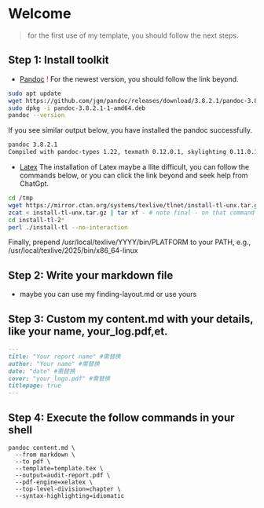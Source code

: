 # Welcome
>  for the first use of my template, you should follow the next steps.

## Step 1: Install toolkit
* [Pandoc](https://pandoc.org/installing.html)
<font color="red">!</font> For the newest version, you should follow the link beyond.
```bash
sudo apt update
wget https://github.com/jgm/pandoc/releases/download/3.8.2.1/pandoc-3.8.2.1-1-amd64.deb
sudo dpkg -i pandoc-3.8.2.1-1-amd64.deb
pandoc --version 
```
If you see similar output below, you have installed the pandoc successfully.
```bash
pandoc 3.8.2.1
Compiled with pandoc-types 1.22, texmath 0.12.0.1, skylighting 0.11.0.1
```
* [Latex](https://www.latex-project.org/get/)
The installation of Latex maybe a llite difficult, you can follow the commands below, or you can click the link beyond and seek help from ChatGpt.
```bash
cd /tmp
wget https://mirror.ctan.org/systems/texlive/tlnet/install-tl-unx.tar.gz
zcat < install-tl-unx.tar.gz | tar xf - # note final - on that command line
cd install-tl-2*
perl ./install-tl --no-interaction
```
Finally, prepend /usr/local/texlive/YYYY/bin/PLATFORM to your PATH,
e.g., /usr/local/texlive/2025/bin/x86_64-linux

## Step 2: Write your markdown file 
* maybe you can use my finding-layout.md or use yours

## Step 3: Custom my content.md with your details, like your name, your_log.pdf,et.

```markdown
---
title: "Your report name" #需替换
author: "Your name" #需替换
date: "date" #需替换
cover: "your_logo.pdf" #需替换    
titlepage: true      
---
```

## Step 4: Execute the follow commands in your shell
```
pandoc content.md \
  --from markdown \
  --to pdf \
  --template=template.tex \
  --output=audit-report.pdf \
  --pdf-engine=xelatex \
  --top-level-division=chapter \
  --syntax-highlighting=idiomatic
```
